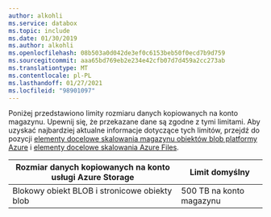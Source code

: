 ```yaml
---
author: alkohli
ms.service: databox
ms.topic: include
ms.date: 01/30/2019
ms.author: alkohli
ms.openlocfilehash: 08b503a0d042de3ef0c6153beb50f0ecd7b9d759
ms.sourcegitcommit: aaa65bd769eb2e234e42cfb07d7d459a2cc273ab
ms.translationtype: MT
ms.contentlocale: pl-PL
ms.lasthandoff: 01/27/2021
ms.locfileid: "98901097"
---
```

Poniżej przedstawiono limity rozmiaru danych kopiowanych na konto magazynu. Upewnij się, że przekazane dane są zgodne z tymi limitami. Aby uzyskać najbardziej aktualne informacje dotyczące tych limitów, przejdź do pozycji [elementy docelowe skalowania magazynu obiektów blob platformy Azure](../articles/storage/common/scalability-targets-standard-account.md#scale-targets-for-standard-storage-accounts) i [elementy docelowe skalowania Azure Files](../articles/storage/common/scalability-targets-standard-account.md#scale-targets-for-standard-storage-accounts).

| Rozmiar danych kopiowanych na konto usługi Azure Storage                      | Limit domyślny          |
|---------------------------------------------------------------------|------------------------|
| Blokowy obiekt BLOB i stronicowe obiekty blob                                            | 500 TB na konto magazynu|
